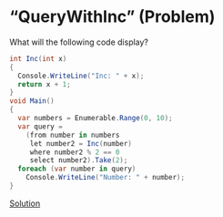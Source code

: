 # “QueryWithInc” (Problem)

What will the following code display?

```cs
int Inc(int x)
{
  Console.WriteLine("Inc: " + x);
  return x + 1;
}
void Main()
{
  var numbers = Enumerable.Range(0, 10);
  var query =
    (from number in numbers
     let number2 = Inc(number)
     where number2 % 2 == 0
     select number2).Take(2);
  foreach (var number in query)
    Console.WriteLine("Number: " + number);
}
```

[Solution](./QueryWithInc-S.md)